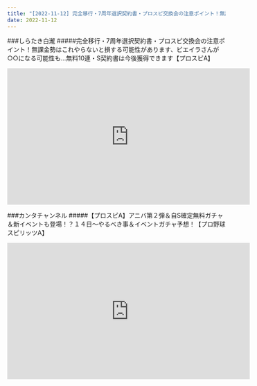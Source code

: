 ```yaml
---
title: "[2022-11-12] 完全移行・7周年選択契約書・プロスピ交換会の注意ポイント！無課金勢はこれやらないと損する可能性があります、ビエイラさんが○○になる可能性も…無料10連・S契約書は今後獲得できます【プロスピA】 他"
date: 2022-11-12
---
```

###しらたき白瀧
#####完全移行・7周年選択契約書・プロスピ交換会の注意ポイント！無課金勢はこれやらないと損する可能性があります、ビエイラさんが○○になる可能性も…無料10連・S契約書は今後獲得できます【プロスピA】
<iframe width="560" height="315" src="https://www.youtube.com/embed/Y1hS6-tIucY" frameborder="0" allow="accelerometer; autoplay; clipboard-write; encrypted-media; gyroscope; picture-in-picture" allowfullscreen></iframe>

###カンタチャンネル
#####【プロスピA】アニバ第２弾＆自S確定無料ガチャ＆新イベントも登場！？１４日～やるべき事＆イベントガチャ予想！【プロ野球スピリッツA】
<iframe width="560" height="315" src="https://www.youtube.com/embed/yC90xbWC5yw" frameborder="0" allow="accelerometer; autoplay; clipboard-write; encrypted-media; gyroscope; picture-in-picture" allowfullscreen></iframe>

